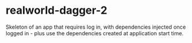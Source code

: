 # realworld-dagger-2

Skeleton of an app that requires log in, with dependencies injected once logged in - plus use the dependencies created at application start time.
